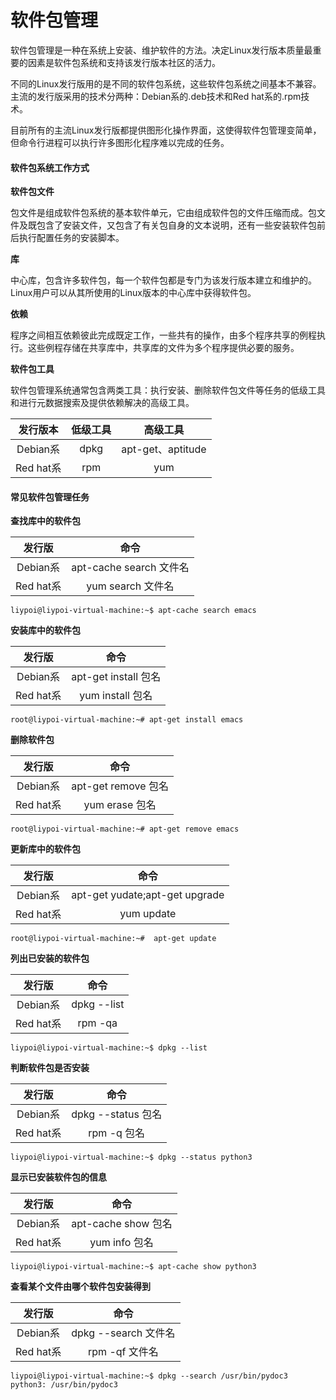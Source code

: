 # 软件包管理

软件包管理是一种在系统上安装、维护软件的方法。决定Linux发行版本质量最重要的因素是软件包系统和支持该发行版本社区的活力。

不同的Linux发行版用的是不同的软件包系统，这些软件包系统之间基本不兼容。主流的发行版采用的技术分两种：Debian系的.deb技术和Red hat系的.rpm技术。

目前所有的主流Linux发行版都提供图形化操作界面，这使得软件包管理变简单，但命令行进程可以执行许多图形化程序难以完成的任务。

#### 软件包系统工作方式

**软件包文件**

包文件是组成软件包系统的基本软件单元，它由组成软件包的文件压缩而成。包文件及既包含了安装文件，又包含了有关包自身的文本说明，还有一些安装软件包前后执行配置任务的安装脚本。

**库**

中心库，包含许多软件包，每一个软件包都是专门为该发行版本建立和维护的。Linux用户可以从其所使用的Linux版本的中心库中获得软件包。

**依赖**

程序之间相互依赖彼此完成既定工作，一些共有的操作，由多个程序共享的例程执行。这些例程存储在共享库中，共享库的文件为多个程序提供必要的服务。

**软件包工具**

软件包管理系统通常包含两类工具：执行安装、删除软件包文件等任务的低级工具和进行元数据搜索及提供依赖解决的高级工具。

| 发行版本 | 低级工具 | 高级工具 |
| :---: | :---: | :---: |
| Debian系 | dpkg | apt-get、aptitude |
| Red hat系 | rpm | yum |

#### 常见软件包管理任务

**查找库中的软件包**

| 发行版 | 命令 |
| :---: | :---: |
| Debian系 | apt-cache search 文件名 |
| Red hat系 | yum search 文件名 |

```text
liypoi@liypoi-virtual-machine:~$ apt-cache search emacs
```

**安装库中的软件包**

| 发行版 | 命令 |
| :---: | :---: |
| Debian系 | apt-get install 包名 |
| Red hat系 | yum install 包名 |

```text
root@liypoi-virtual-machine:~# apt-get install emacs
```

**删除软件包**

| 发行版 | 命令 |
| :---: | :---: |
| Debian系 | apt-get remove 包名 |
| Red hat系 | yum erase 包名 |

```text
root@liypoi-virtual-machine:~# apt-get remove emacs
```

**更新库中的软件包**

| 发行版 | 命令 |
| :---: | :---: |
| Debian系 | apt-get yudate;apt-get upgrade |
| Red hat系 | yum update |

```text
root@liypoi-virtual-machine:~#  apt-get update
```

**列出已安装的软件包**

| 发行版 | 命令 |
| :---: | :---: |
| Debian系 | dpkg --list |
| Red hat系 | rpm -qa |

```text
liypoi@liypoi-virtual-machine:~$ dpkg --list
```

**判断软件包是否安装**

| 发行版 | 命令 |
| :---: | :---: |
| Debian系 | dpkg --status 包名 |
| Red hat系 | rpm -q 包名 |

```text
liypoi@liypoi-virtual-machine:~$ dpkg --status python3
```

**显示已安装软件包的信息**

| 发行版 | 命令 |
| :---: | :---: |
| Debian系 | apt-cache show 包名 |
| Red hat系 | yum info 包名 |

```text
liypoi@liypoi-virtual-machine:~$ apt-cache show python3
```

**查看某个文件由哪个软件包安装得到**

| 发行版 | 命令 |
| :---: | :---: |
| Debian系 | dpkg --search 文件名 |
| Red hat系 | rpm -qf 文件名 |

```text
liypoi@liypoi-virtual-machine:~$ dpkg --search /usr/bin/pydoc3
python3: /usr/bin/pydoc3
```

